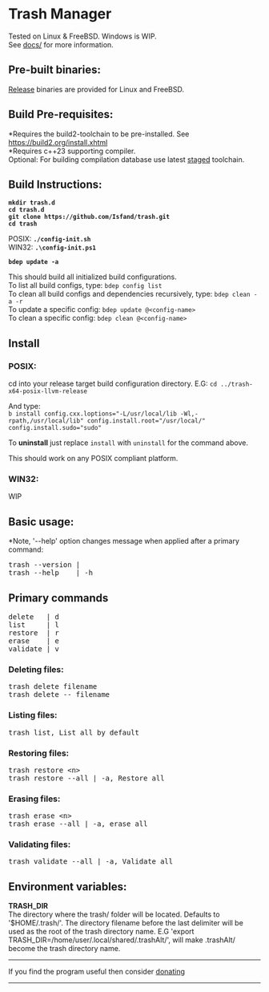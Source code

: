 # **Trash Manager**

Tested on Linux & FreeBSD. Windows is WIP. \
See [docs/](docs/) for more information.

## **Pre-built binaries:**
[Release](https://github.com/Isfand/trash/tags) binaries are provided for Linux and FreeBSD.

## **Build Pre-requisites:**
*Requires the build2-toolchain to be pre-installed. See https://build2.org/install.xhtml \
*Requires c++23 supporting compiler. \
Optional: For building compilation database use latest [staged](https://stage.build2.org/0/) toolchain.

## **Build Instructions:**

**`mkdir trash.d`** \
**`cd trash.d`** \
**`git clone https://github.com/Isfand/trash.git`** \
**`cd trash`**

POSIX: **`./config-init.sh`**\
WIN32: **`.\config-init.ps1`**

**`bdep update -a`**

This should build all initialized build configurations. \
To list all build configs, type: `bdep config list` \
To clean all build configs and dependencies recursively, type: `bdep clean -a -r` \
To update a specific config: `bdep update @<config-name>` \
To clean a specific config: `bdep clean @<config-name>`

## **Install**

### POSIX:
cd into your release target build configuration directory. E.G: `cd ../trash-x64-posix-llvm-release`

And type: \
`b install config.cxx.loptions="-L/usr/local/lib -Wl,-rpath,/usr/local/lib" config.install.root="/usr/local/" config.install.sudo="sudo"`

To **uninstall** just replace `install` with `uninstall` for the command above. 

This should work on any POSIX compliant platform.

### WIN32:
WIP

## **Basic usage:**
*Note, '--help' option changes message when applied after a primary command:
<pre>
trash --version | 
trash --help    | -h
</pre>

## **Primary commands**

<pre>
delete   | d
list     | l
restore  | r
erase    | e
validate | v
</pre>

### Deleting files:
<pre>
trash delete filename
trash delete -- filename
</pre>

### Listing files:
<pre>
trash list, List all by default
</pre>

### Restoring files:
<pre>
trash restore &lt;n&gt;
trash restore --all | -a, Restore all
</pre>

### Erasing files:
<pre>
trash erase &lt;n&gt;
trash erase --all | -a, erase all
</pre>

### Validating files:
<pre>
trash validate --all | -a, Validate all
</pre>

## **Environment variables:**
**TRASH_DIR**\
The directory where the trash/ folder will be located. Defaults to '$HOME/.trash/'. The directory filename before the last delimiter will be used as the root of the trash directory name.
E.G 'export TRASH_DIR=/home/user/.local/shared/.trashAlt/', will make .trashAlt/ become the trash directory name.

---

If you find the program useful then consider [donating](https://www.paypal.com/donate/?hosted_button_id=ZP93X3GYEJBA4)

---
